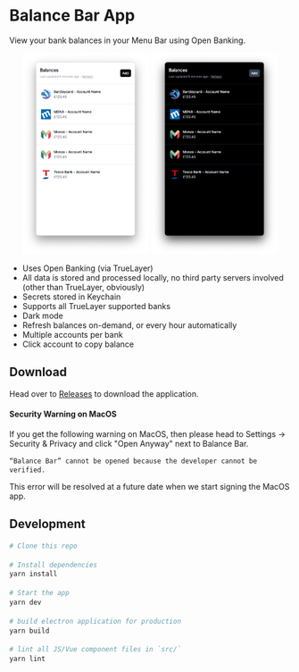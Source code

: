 # Balance Bar App

View your bank balances in your Menu Bar using Open Banking.

<div align="center">
  <img
    max-width="400"
    width="45%"
    src="images/balance-menubar-light.png"
    alt="Balance Menu Bar in light mode"
  >
  <img
    max-width="400"
    width="45%"
    src="images/balance-menubar-dark.png"
    alt="Balance Menu Bar in dark mode"
  >
</div>

- Uses Open Banking (via TrueLayer)
- All data is stored and processed locally, no third party servers involved (other than TrueLayer, obviously)
- Secrets stored in Keychain
- Supports all TrueLayer supported banks
- Dark mode
- Refresh balances on-demand, or every hour automatically
- Multiple accounts per bank
- Click account to copy balance

## Download

Head over to [Releases](https://github.com/scottrobertson/balancebar/releases) to download the application.

#### Security Warning on MacOS

If you get the following warning on MacOS, then please head to Settings -> Security & Privacy and click "Open Anyway" next to Balance Bar.

```
“Balance Bar” cannot be opened because the developer cannot be verified.
```

This error will be resolved at a future date when we start signing the MacOS app.

## Development

```bash
# Clone this repo

# Install dependencies
yarn install

# Start the app
yarn dev

# build electron application for production
yarn build

# lint all JS/Vue component files in `src/`
yarn lint

```
